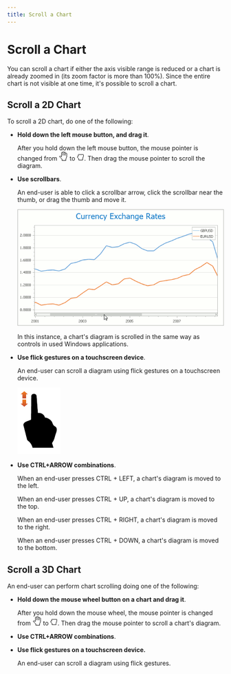 ```yaml
---
title: Scroll a Chart
---
```

# Scroll a Chart
You can scroll a chart if either the axis visible range is reduced or a chart is already zoomed in (its zoom factor is more than 100%). Since the entire chart is not visible at one time, it's possible to scroll a chart.

## Scroll a 2D Chart
To scroll a 2D chart, do one of the following:
* **Hold down the left mouse button, and drag it**.
	
	After you hold down the left mouse button, the mouse pointer is changed from ![ZoomingChart5](../../images/Img7227.gif) to ![ZoomingChart6](../../images/Img7228.jpeg). Then drag the mouse pointer to scroll the diagram.
* **Use scrollbars**.
	
	An end-user is able to click a scrollbar arrow, click the scrollbar near the thumb, or drag the thumb and move it.
	
	![ChartScroll_0](../../images/Img7258.png)
	
	In this instance, a chart's diagram is scrolled in the same way as controls in used Windows applications.
* **Use flick gestures on a touchscreen device**.
	
	An end-user can scroll a diagram using flick gestures on a  touchscreen device.
	
	![Gesture_Scroll](../../images/Img18691.png)
* **Use CTRL+ARROW combinations**.
	
	When an end-user presses CTRL + LEFT, a chart's diagram is moved to the left.
	
	When an end-user presses CTRL + UP, a chart's diagram is moved to the top.
	
	When an end-user presses CTRL + RIGHT, a chart's diagram is moved to the right.
	
	When an end-user presses CTRL + DOWN, a chart's diagram is moved to the bottom.

## Scroll a 3D Chart
An end-user can perform chart scrolling doing one of the following:
* **Hold down the mouse wheel button on a chart and drag it**.
	 
	
	After you hold down the mouse wheel, the mouse pointer is changed from ![ZoomingChart5](../../images/Img7227.gif) to ![ZoomingChart6](../../images/Img7228.jpeg). Then drag the mouse pointer to scroll a chart's diagram.
* **Use CTRL+ARROW combinations**.
* **Use flick gestures on a touchscreen device.**
	
	An end-user  can scroll a diagram using flick gestures.